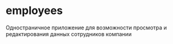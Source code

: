 # employees
Одностраничное приложение для возможности просмотра и редактирования данных сотрудников компании
